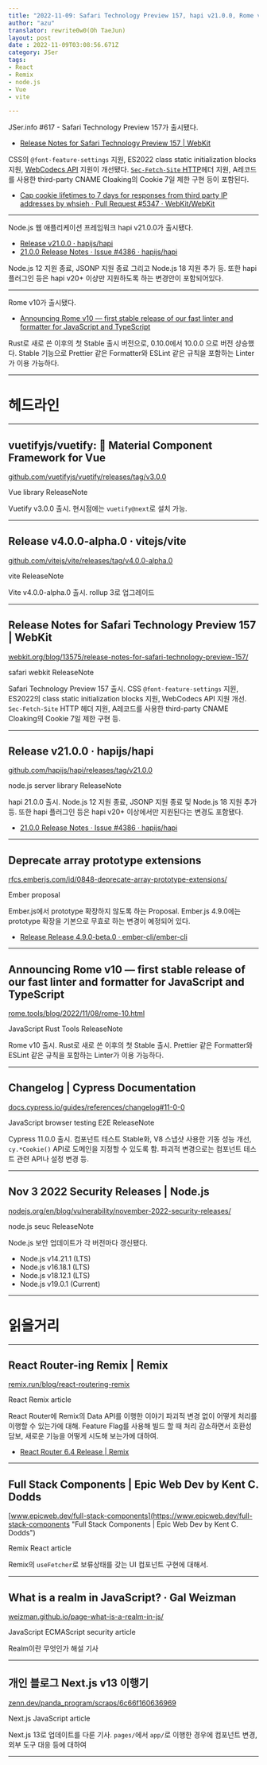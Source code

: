```yaml
---
title: "2022-11-09: Safari Technology Preview 157, hapi v21.0.0, Rome v10(Stable)"
author: "azu"
translator: rewrite0w0(Oh TaeJun)
layout: post
date : 2022-11-09T03:08:56.671Z
category: JSer
tags:
- React
- Remix
- node.js
- Vue
- vite

---
```


JSer.info #617 - Safari Technology Preview 157가 출시됐다.

- [Release Notes for Safari Technology Preview 157 | WebKit](https://webkit.org/blog/13575/release-notes-for-safari-technology-preview-157/)

CSS의 `@font-feature-settings` 지원, ES2022 class static initialization blocks 지원, [WebCodecs API](https://developer.mozilla.org/en-US/docs/Web/API/WebCodecs_API) 지원이 개선됐다.
[`Sec-Fetch-Site` HTTP](https://developer.mozilla.org/en-US/docs/Web/HTTP/Headers/Sec-Fetch-Site)헤더 지원, A레코드를 사용한 third-party CNAME Cloaking의 Cookie 7일 제한 구현 등이 포함된다.

- [Cap cookie lifetimes to 7 days for responses from third party IP addresses by whsieh · Pull Request #5347 · WebKit/WebKit](https://github.com/WebKit/WebKit/pull/5347)

---

Node.js 웹 애플리케이션 프레임워크 hapi v21.0.0가 출시됐다.

- [Release v21.0.0 · hapijs/hapi](https://github.com/hapijs/hapi/releases/tag/v21.0.0)
- [21.0.0 Release Notes · Issue #4386 · hapijs/hapi](https://github.com/hapijs/hapi/issues/4386)

Node.js 12 지원 종료, JSONP 지원 종료 그리고 Node.js 18 지원 추가 등.
또한 hapi 플러그인 등은 hapi v20+ 이상만 지원하도록 하는 변경안이 포함되어있다.

---

Rome v10가 출시됐다.

- [Announcing Rome v10 — first stable release of our fast linter and formatter for JavaScript and TypeScript](https://rome.tools/blog/2022/11/08/rome-10.html)

Rust로 새로 쓴 이후의 첫 Stable 출시 버전으로, 0.10.0에서 10.0.0 으로 버전 상승했다.
Stable 기능으로 Prettier 같은 Formatter와 ESLint 같은 규칙을 포함하는 Linter가 이용 가능하다.

----

<h1 class="site-genre">헤드라인</h1>

----

## vuetifyjs/vuetify: 🐉 Material Component Framework for Vue
[github.com/vuetifyjs/vuetify/releases/tag/v3.0.0](https://github.com/vuetifyjs/vuetify/releases/tag/v3.0.0 "vuetifyjs/vuetify: 🐉 Material Component Framework for Vue")
<p class="jser-tags jser-tag-icon"><span class="jser-tag">Vue</span> <span class="jser-tag">library</span> <span class="jser-tag">ReleaseNote</span></p>

Vuetify v3.0.0 출시.
현시점에는 `vuetify@next`로 설치 가능.


----

## Release v4.0.0-alpha.0 · vitejs/vite
[github.com/vitejs/vite/releases/tag/v4.0.0-alpha.0](https://github.com/vitejs/vite/releases/tag/v4.0.0-alpha.0 "Release v4.0.0-alpha.0 · vitejs/vite")
<p class="jser-tags jser-tag-icon"><span class="jser-tag">vite</span> <span class="jser-tag">ReleaseNote</span></p>

Vite v4.0.0-alpha.0 출시.
rollup 3로 업그레이드


----

## Release Notes for Safari Technology Preview 157 | WebKit
[webkit.org/blog/13575/release-notes-for-safari-technology-preview-157/](https://webkit.org/blog/13575/release-notes-for-safari-technology-preview-157/ "Release Notes for Safari Technology Preview 157 | WebKit")
<p class="jser-tags jser-tag-icon"><span class="jser-tag">safari</span> <span class="jser-tag">webkit</span> <span class="jser-tag">ReleaseNote</span></p>

Safari Technology Preview 157 출시.
CSS `@font-feature-settings` 지원, ES2022의 class static initialization blocks 지원, WebCodecs API 지원 개선.
`Sec-Fetch-Site` HTTP 헤더 지원, A레코드를 사용한 third-party CNAME Cloaking의 Cookie 7일 제한 구현 등.


----

## Release v21.0.0 · hapijs/hapi
[github.com/hapijs/hapi/releases/tag/v21.0.0](https://github.com/hapijs/hapi/releases/tag/v21.0.0 "Release v21.0.0 · hapijs/hapi")
<p class="jser-tags jser-tag-icon"><span class="jser-tag">node.js</span> <span class="jser-tag">server</span> <span class="jser-tag">library</span> <span class="jser-tag">ReleaseNote</span></p>

hapi 21.0.0 출시.
Node.js 12 지원 종료, JSONP 지원 종료 및 Node.js 18 지원 추가 등.
또한 hapi 플러그인 등은 hapi v20+ 이상에서만 지원된다는 변경도 포함됐다.

- [21.0.0 Release Notes · Issue #4386 · hapijs/hapi](https://github.com/hapijs/hapi/issues/4386 "21.0.0 Release Notes · Issue #4386 · hapijs/hapi")

----

## Deprecate array prototype extensions
[rfcs.emberjs.com/id/0848-deprecate-array-prototype-extensions/](https://rfcs.emberjs.com/id/0848-deprecate-array-prototype-extensions/ "Deprecate array prototype extensions")
<p class="jser-tags jser-tag-icon"><span class="jser-tag">Ember</span> <span class="jser-tag">proposal</span></p>

Ember.js에서 prototype 확장하지 않도록 하는 Proposal.
Ember.js 4.9.0에는 prototype 확장을 기본으로 무효로 하는 변경이 예정되어 있다.

- [Release Release 4.9.0-beta.0 · ember-cli/ember-cli](https://github.com/ember-cli/ember-cli/releases/tag/v4.9.0-beta.0 "Release Release 4.9.0-beta.0 · ember-cli/ember-cli")

----

## Announcing Rome v10 — first stable release of our fast linter and formatter for JavaScript and TypeScript
[rome.tools/blog/2022/11/08/rome-10.html](https://rome.tools/blog/2022/11/08/rome-10.html "Announcing Rome v10 — first stable release of our fast linter and formatter for JavaScript and TypeScript")
<p class="jser-tags jser-tag-icon"><span class="jser-tag">JavaScript</span> <span class="jser-tag">Rust</span> <span class="jser-tag">Tools</span> <span class="jser-tag">ReleaseNote</span></p>

Rome v10 출시.
Rust로 새로 쓴 이후의 첫 Stable 출시.
Prettier 같은 Formatter와 ESLint 같은 규칙을 포함하는 Linter가 이용 가능하다.


----

## Changelog | Cypress Documentation
[docs.cypress.io/guides/references/changelog#11-0-0](https://docs.cypress.io/guides/references/changelog#11-0-0 "Changelog | Cypress Documentation")
<p class="jser-tags jser-tag-icon"><span class="jser-tag">JavaScript</span> <span class="jser-tag">browser</span> <span class="jser-tag">testing</span> <span class="jser-tag">E2E</span> <span class="jser-tag">ReleaseNote</span></p>

Cypress 11.0.0 출시.
컴포넌트 테스트 Stable화, V8 스냅샷 사용한 기동 성능 개선, `cy.*Cookie()` API로 도메인을 지정할 수 있도록 함.
파괴적 변경으로는 컴포넌트 테스트 관련 API나 설정 변경 등.


----

## Nov 3 2022 Security Releases | Node.js
[nodejs.org/en/blog/vulnerability/november-2022-security-releases/](https://nodejs.org/en/blog/vulnerability/november-2022-security-releases/ "Nov 3 2022 Security Releases | Node.js")
<p class="jser-tags jser-tag-icon"><span class="jser-tag">node.js</span> <span class="jser-tag">seuc</span> <span class="jser-tag">ReleaseNote</span></p>

Node.js 보안 업데이트가 각 버전마다 갱신됐다.

- Node.js v14.21.1 (LTS)
- Node.js v16.18.1 (LTS)
- Node.js v18.12.1 (LTS)
- Node.js v19.0.1 (Current)


----
<h1 class="site-genre">읽을거리</h1>

----

## React Router-ing Remix | Remix
[remix.run/blog/react-routering-remix](https://remix.run/blog/react-routering-remix "React Router-ing Remix | Remix")
<p class="jser-tags jser-tag-icon"><span class="jser-tag">React</span> <span class="jser-tag">Remix</span> <span class="jser-tag">article</span></p>

React Router에 Remix의 Data API를 이행한 이야기
파괴적 변경 없이 어떻게 처리를 이행할 수 있는가에 대해. Feature Flag를 사용해 빌드 할 때 처리 감소하면서 호환성 담보, 새로운 기능을 어떻게 시도해 보는가에 대하여.

- [React Router 6.4 Release | Remix](https://remix.run/blog/react-router-v6.4 "React Router 6.4 Release | Remix")

----

## Full Stack Components | Epic Web Dev by Kent C. Dodds
[www.epicweb.dev/full-stack-components](https://www.epicweb.dev/full-stack-components "Full Stack Components | Epic Web Dev by Kent C. Dodds")
<p class="jser-tags jser-tag-icon"><span class="jser-tag">Remix</span> <span class="jser-tag">React</span> <span class="jser-tag">article</span></p>

Remix의 `useFetcher`로 보류상태를 갖는 UI 컴포넌트 구현에 대해서.


----

## What is a realm in JavaScript? · Gal Weizman
[weizman.github.io/page-what-is-a-realm-in-js/](https://weizman.github.io/page-what-is-a-realm-in-js/ "What is a realm in JavaScript? · Gal Weizman")
<p class="jser-tags jser-tag-icon"><span class="jser-tag">JavaScript</span> <span class="jser-tag">ECMAScript</span> <span class="jser-tag">security</span> <span class="jser-tag">article</span></p>

Realm이란 무엇인가 해설 기사


----

## 개인 블로그 Next.js v13 이행기
[zenn.dev/panda\_program/scraps/6c66f160636969](https://zenn.dev/panda_program/scraps/6c66f160636969 "개인 블로그 Next.js v13 이행기")
<p class="jser-tags jser-tag-icon"><span class="jser-tag">Next.js</span> <span class="jser-tag">JavaScript</span> <span class="jser-tag">article</span></p>

Next.js 13로 업데이트를 다룬 기사.
`pages/`에서 `app/`로 이행한 경우에 컴포넌트 변경, 외부 도구 대응 등에 대하여


----
